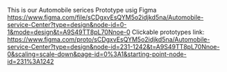This is our Automobile serices Prototype usig Figma 
https://www.figma.com/file/sCDgxvEsQYM5o2idjkd5na/Automobile-service-Center?type=design&node-id=0-1&mode=design&t=A9S49TT8pL70Nnoe-0
Clickable prototypes link: 
https://www.figma.com/proto/sCDgxvEsQYM5o2idjkd5na/Automobile-service-Center?type=design&node-id=231-1242&t=A9S49TT8pL70Nnoe-0&scaling=scale-down&page-id=0%3A1&starting-point-node-id=231%3A1242
